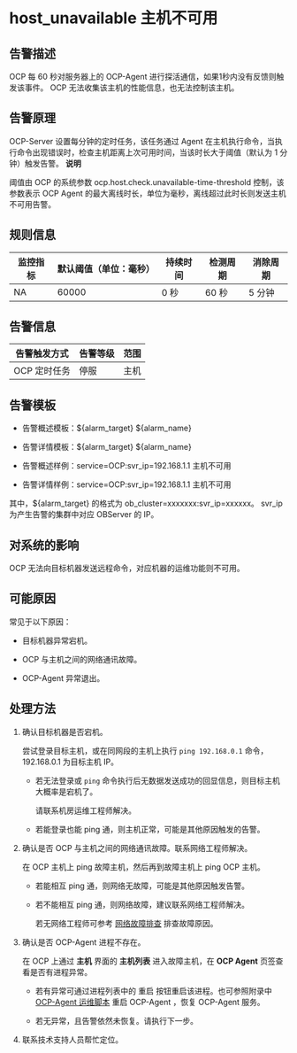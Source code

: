 host_unavailable 主机不可用 
===========================================



**告警描述** 
-----------------------------

OCP 每 60 秒对服务器上的 OCP-Agent 进行探活通信，如果1秒内没有反馈则触发该事件。 OCP 无法收集该主机的性能信息，也无法控制该主机。

告警原理 
-------------------------

OCP-Server 设置每分钟的定时任务，该任务通过 Agent 在主机执行命令，当执行命令出现错误时，检查主机距离上次可用时间，当该时长大于阈值（默认为 1 分钟）触发告警。
**说明**



阈值由 OCP 的系统参数 ocp.host.check.unavailable-time-threshold 控制，该参数表示 OCP Agent 的最大离线时长，单位为毫秒，离线超过此时长则发送主机不可用告警。

**规则信息** 
-----------------------------



| 监控指标 | 默认阈值（单位：毫秒） | 持续时间 | 检测周期 | 消除周期 |
|------|-------------|------|------|------|
| NA   | 60000       | 0 秒  | 60 秒 | 5 分钟 |



**告警信息** 
-----------------------------



|  告警触发方式  | 告警等级 | 范围 |
|----------|------|----|
| OCP 定时任务 | 停服   | 主机 |



**告警模板** 
-----------------------------

* 告警概述模板：${alarm_target} ${alarm_name}

  

* 告警详情模板：${alarm_target} ${alarm_name}

  

* 告警概述样例：service=OCP:svr_ip=192.168.1.1 主机不可用

  

* 告警详情样例：service=OCP:svr_ip=192.168.1.1 主机不可用

  




其中，${alarm_target} 的格式为 ob_cluster=xxxxxxx:svr_ip=xxxxxx。 svr_ip 为产生告警的集群中对应 OBServer 的 IP。

**对系统的影响** 
-------------------------------

OCP 无法向目标机器发送远程命令，对应机器的运维功能则不可用。

**可能原因** 
-----------------------------

常见于以下原因：

* 目标机器异常宕机。

  

* OCP 与主机之间的网络通讯故障。

  

* OCP-Agent 异常退出。

  




**处理方法** 
-----------------------------

1. 确认目标机器是否宕机。

   尝试登录目标主机，或在同网段的主机上执行 `ping 192.168.0.1` 命令， 192.168.0.1 为目标主机 IP。
   * 若无法登录或 `ping` 命令执行后无数据发送成功的回显信息，则目标主机大概率是宕机了。

     请联系机房运维工程师解决。
     
   
   * 若能登录也能 ping 通，则主机正常，可能是其他原因触发的告警。

     
   

   

2. 确认是否 OCP 与主机之间的网络通讯故障。联系网络工程师解决。

   在 OCP 主机上 ping 故障主机，然后再到故障主机上 ping OCP 主机。
   * 若能相互 ping 通，则网络无故障，可能是其他原因触发告警。

     
   
   * 若不能相互 ping 通，则网络故障，建议联系网络工程师解决。

     若无网络工程师可参考 [网络故障排查](/zh-CN/4.alarm-reference/4.alarm-appendix/6.network-troubleshooting.md) 排查故障原因。
     
   

   

3. 确认是否 OCP-Agent 进程不存在。

   在 OCP 上通过 **主机** 界面的 **主机列表** 进入故障主机，在 **OCP Agent** 页签查看是否有进程异常。
   * 若有异常可通过进程列表中的 重启 按钮重启该进程。也可参照附录中 [OCP-Agent 运维脚本](t2099907.html#topic-2099907) 重启 OCP-Agent ，恢复 OCP-Agent 服务。

     
   
   * 若无异常，且告警依然未恢复。请执行下一步。

     
   

   

4. 联系技术支持人员帮忙定位。

   



